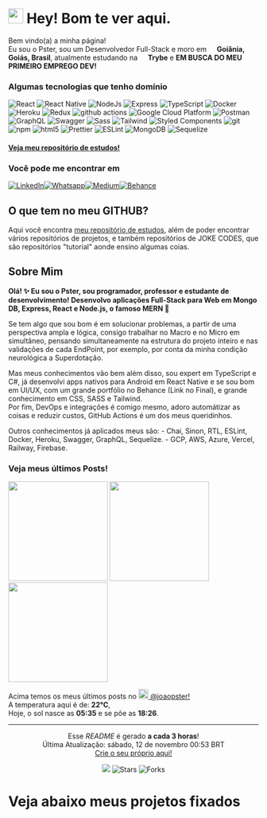 <h1><img src="https://emojis.slackmojis.com/emojis/images/1531849430/4246/blob-sunglasses.gif?1531849430" width="30"/> Hey! Bom te ver aqui.</h1>

<p>Bem vindo(a) a minha página! </br> Eu sou o Pster, sou um Desenvolvedor Full-Stack e moro em <img src="https://cdn-icons-png.flaticon.com/512/197/197386.png" width="13"/> <b>Goiânia, Goiás, Brasil</b>, atualmente estudando na <img src="https://dev-to-uploads.s3.amazonaws.com/uploads/organization/profile_image/5302/26258239-4ac6-4d28-b94c-ba6d3f9eabc2.png" width="13"/> <b>Trybe</b> e <b>EM BUSCA DO MEU PRIMEIRO EMPREGO DEV!</b></p>

<h3>Algumas tecnologias que tenho domínio</h3>
<p>
  <img alt="React" src="https://img.shields.io/badge/-React-45b8d8?style=flat-square&logo=react&logoColor=white" />
  <img alt="React Native" src="https://img.shields.io/badge/React_Native-20232A?style=flat-square&logo=react&logoColor=61DAFB" />
  <img alt="NodeJs" src="https://img.shields.io/badge/Node.js-339933?style=flat-square&logo=nodedotjs&logoColor=white" />
  <img alt="Express" src="https://img.shields.io/badge/Express.js-000000?style=flat-square&logo=express&logoColor=white" />
  <img alt="TypeScript" src="https://img.shields.io/badge/-TypeScript-007ACC?style=flat-square&logo=typescript&logoColor=white" />
  <img alt="Docker" src="https://img.shields.io/badge/-Docker-46a2f1?style=flat-square&logo=docker&logoColor=white" />
  <img alt="Heroku" src="https://img.shields.io/badge/-Heroku-430098?style=flat-square&logo=heroku&logoColor=white" />
  <img alt="Redux" src="https://img.shields.io/badge/-Redux-764ABC?style=flat-square&logo=redux&logoColor=white" />
  <img alt="github actions" src="https://img.shields.io/badge/-Github_Actions-2088FF?style=flat-square&logo=github-actions&logoColor=white" />
  <img alt="Google Cloud Platform" src="https://img.shields.io/badge/-Google_Cloud_Platform-1a73e8?style=flat-square&logo=google-cloud&logoColor=white" />
  <img alt="Postman" src="https://img.shields.io/badge/Postman-FF6C37?style=flat-square&logo=Postman&logoColor=white" />
  <img alt="GraphQL" src="https://img.shields.io/badge/-GraphQL-E10098?style=flat-square&logo=graphql&logoColor=white" />
  <img alt="Swagger" src="https://img.shields.io/badge/Swagger-85EA2D?style=flat-square&logo=Swagger&logoColor=white" />
  <img alt="Sass" src="https://img.shields.io/badge/-Sass-CC6699?style=flat-square&logo=sass&logoColor=white" />
  <img alt="Tailwind" src="https://img.shields.io/badge/Tailwind_CSS-38B2AC?style=flat-square&logo=tailwind-css&logoColor=white" />
  <img alt="Styled Components" src="https://img.shields.io/badge/-Styled_Components-db7092?style=flat-square&logo=styled-components&logoColor=white" />
  <img alt="git" src="https://img.shields.io/badge/-Git-F05032?style=flat-square&logo=git&logoColor=white" />
  <img alt="npm" src="https://img.shields.io/badge/-NPM-CB3837?style=flat-square&logo=npm&logoColor=white" />
  <img alt="html5" src="https://img.shields.io/badge/-HTML5-E34F26?style=flat-square&logo=html5&logoColor=white" />
  <img alt="Prettier" src="https://img.shields.io/badge/-Prettier-F7B93E?style=flat-square&logo=prettier&logoColor=white" />
  <img alt="ESLint" src="https://img.shields.io/badge/eslint-3A33D1?style=flat-square&logo=eslint&logoColor=white" />
  <img alt="MongoDB" src="https://img.shields.io/badge/-MongoDB-13aa52?style=flat-square&logo=mongodb&logoColor=white" />
  <img alt="Sequelize" src="https://img.shields.io/badge/Sequelize-52B0E7?style=flat-square&logo=Sequelize&logoColor=white" />
</p>

<h4><a href="https://github.com/J-Pster/meu-super-repo" target="_blank">Veja meu repositório de estudos!</a></h4>

<h3>Você pode me encontrar em</h3>
<p><a href="https://www.linkedin.com/in/joaopster/" target="_blank"><img alt="LinkedIn" src="https://img.shields.io/badge/linkedin-%230077B5.svg?&style=for-the-badge&logo=linkedin&logoColor=white" /></a><a href="https://api.whatsapp.com/send?phone=5562992765354&text=Vim%20pelo%20GitHub!" target="_blank"><img alt="Whatsapp" src="https://img.shields.io/badge/WhatsApp-25D366?style=for-the-badge&logo=whatsapp&logoColor=white" /></a><a href="https://medium.com/@joaopsterdev" target="_blank"><img alt="Medium" src="https://img.shields.io/badge/medium-%2312100E.svg?&style=for-the-badge&logo=medium&logoColor=white" /></a><a href="https://www.behance.net/joaopvf" target="_blank"><img alt="Behance" src="https://img.shields.io/badge/Behance-0054F7?style=for-the-badge&logo=behance&logoColor=white" /></a>
</p>

<h2>O que tem no meu GITHUB?</h2>
<p>Aqui você encontra <a href="https://github.com/J-Pster/meu-super-repo" target="_blank">meu repositório de estudos</a>, além de poder encontrar vários repositórios de projetos, e também repositórios de JOKE CODES, que são repositórios "tutorial" aonde ensino algumas coias.</p>

<h2>Sobre Mim</h2>
<p><b>
Olá! ✨ Eu sou o Pster, sou programador, professor e estudante de desenvolvimento!
Desenvolvo aplicações Full-Stack para Web em Mongo DB, Express, React e Node.js, o famoso MERN 🚀
</b></p>
<p>
Se tem algo que sou bom é em solucionar problemas, a partir de uma perspectiva ampla e lógica, consigo trabalhar no Macro e no Micro em simultâneo, pensando simultaneamente na estrutura do projeto inteiro e nas validações de cada EndPoint, por exemplo, por conta da minha condição neurológica a Superdotação.
</p>
<p>
Mas meus conhecimentos vão bem além disso, sou expert em TypeScript e C#, já desenvolvi apps nativos para Android em React Native e se sou bom em UI/UX, com um grande portfólio no Behance (Link no Final), e grande conhecimento em CSS, SASS e Tailwind.
<br/>
Por fim, DevOps e integrações é comigo mesmo, adoro automátizar as coisas e reduzir custos, GitHub Actions é um dos meus queridinhos.
</p>
<p>
Outros conhecimentos já aplicados meus são:
- Chai, Sinon, RTL, ESLint, Docker, Heroku, Swagger, GraphQL, Sequelize.
- GCP, AWS, Azure, Vercel, Railway, Firebase.
</p>

<h3>Veja meus últimos Posts!</h3>
<p><img width="200" src="" /> <img width="200" src="" /> <img width="200" src="" /></p>

<p>Acima temos os meus últimos posts no <a href="https://www.instagram.com/joaopster/" target="_blank"><img src="https://upload.wikimedia.org/wikipedia/commons/thumb/e/e7/Instagram_logo_2016.svg/1024px-Instagram_logo_2016.svg.png" width="20"/> @joaopster!</a><br/>A temperatura aqui é de: <b> 22°C</b>,</br>Hoje, o sol nasce as <b>05:35</b> e se põe as <b>18:26</b>.</p>

------------
<p align="center">Esse <i>README</i> é gerado <b>a cada 3 horas</b>!</br>Última Atualização: sábado, 12 de novembro 00:53 BRT<br />
<a href="https://medium.com/@th.guibert/how-to-create-a-self-updating-readme-md-for-your-github-profile-f8b05744ca91">Crie o seu próprio aqui!</a></p>

<p align="center"><img src="https://github.com/J-Pster/J-Pster/workflows/README%20build/badge.svg" /> <img alt="Stars" src="https://img.shields.io/github/stars/J-Pster/J-Pster?style=flat-square&labelColor=343b41"/> <img alt="Forks" src="https://img.shields.io/github/forks/J-Pster/J-Pster?style=flat-square&labelColor=343b41"/></p>

<h1>Veja abaixo meus projetos fixados</h1>
